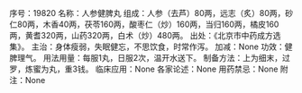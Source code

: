 序号：19820
名称：人参健脾丸
组成：人参（去芦）80两，远志（炙）80两，砂仁80两，木香40两，茯苓160两，酸枣仁（炒）160两，当归160两，橘皮160两，黄耆320两，山药320两，白术（炒）480两。
出处：《北京市中药成方选集》。
主治：身体瘦弱，失眠健忘，不思饮食，时常作泻。
加减：None
功效：健脾理气。
用法用量：每服1丸，日服2次，温开水送下。
制备方法：上为细末，过罗，炼蜜为丸，重3钱。
临床应用：None
各家论述：None
用药禁忌：None
附注：None
